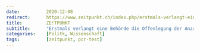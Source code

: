 ```yaml
---
date:          2020-12-08
redirect:      https://www.zeitpunkt.ch/index.php/erstmals-verlangt-eine-behoerde-die-offenlegung-der-anzahl-zyklen-beim-pcr-test
title:         ZE!TPUNKT
subtitle:      "Erstmals verlangt eine Behörde die Offenlegung der Anzahl Zyklen beim PCR-Test"
categories:    [Politk, Wissenschaft]
tags:          [zeitpunkt, pcr-test]
---
```

